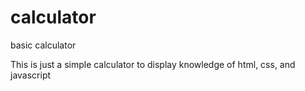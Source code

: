 # calculator
basic calculator

This is just a simple calculator to display knowledge of html, css, and javascript
